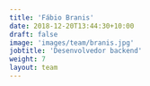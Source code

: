 ```yaml
---
title: 'Fábio Branis'
date: 2018-12-20T13:44:30+10:00
draft: false
image: 'images/team/branis.jpg'
jobtitle: 'Desenvolvedor backend'
weight: 7
layout: team
---
```


